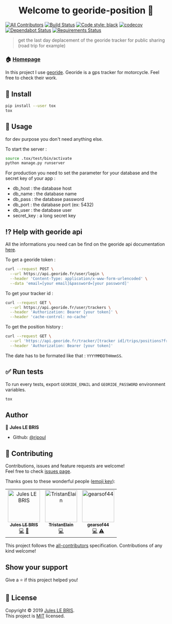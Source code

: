 <h1 align="center">Welcome to georide-position 👋</h1>

[![All Contributors](https://img.shields.io/badge/all_contributors-3-orange.svg?style=flat-square)](#contributors)
[![Build Status](https://travis-ci.org/ripoul/georide-position.svg?branch=master)](https://travis-ci.org/ripoul/georide-position)
[![Code style: black](https://img.shields.io/badge/code%20style-black-000000.svg)](https://github.com/python/black)
[![codecov](https://codecov.io/gh/ripoul/georide-position/branch/master/graph/badge.svg)](https://codecov.io/gh/ripoul/georide-position)
[![Dependabot Status](https://api.dependabot.com/badges/status?host=github&repo=ripoul/georide-position)](https://dependabot.com)
[![Requirements Status](https://requires.io/github/ripoul/georide-position/requirements.svg?branch=master)](https://requires.io/github/ripoul/georide-position/requirements/?branch=master)

> get the last day deplacement of the georide tracker for public sharing (road trip for example)

### 🏠 [Homepage](https://georide.ripoul.fr)

In this project I use [georide](https://georide.fr/). Georide is a gps tracker for motorcycle. Feel free to check their work. 

## :hammer: Install

```sh
pip install --user tox
tox
```

## :wrench: Usage

for dev purpose you don't need anything else.

To start the server : 

```sh
source .tox/test/bin/activate
python manage.py runserver
```

For production you need to set the parameter for your database and the secret key of your app : 
- db_host : the database host
- db_name : the database name
- db_pass : the database password
- db_port : the database port (ex: 5432)
- db_user : the database user 
- secret_key : a long secret key

## :interrobang: Help with georide api

All the informations you need can be find on the georide api documentation [here](https://api.georide.fr/).

To get a georide token : 
```sh
curl --request POST \
  --url https://api.georide.fr/user/login \
  --header 'Content-Type: application/x-www-form-urlencoded' \
  --data 'email=[your email]&password=[your password]'
```

To get your tracker id : 
```sh
curl --request GET \
  --url https://api.georide.fr/user/trackers \
  --header 'Authorization: Bearer [your token]' \
  --header 'cache-control: no-cache'
```

To get the position history : 
```sh
curl --request GET \
  --url 'https://api.georide.fr/tracker/[tracker id]/trips/positions?from=[start date]&to=[end date]' \
  --header 'Authorization: Bearer [your token]'
```
The date has to be formated like that : `YYYYMMDDTHHmmSS`.

## :white_check_mark: Run tests

To run every tests, export `GEORIDE_EMAIL` and `GEORIDE_PASSWORD` environment variables.

```sh
tox
```

## Author

👤 **Jules LE BRIS**

* Github: [@ripoul](https://github.com/ripoul)

## 🤝 Contributing

Contributions, issues and feature requests are welcome!<br />Feel free to check [issues page](https://github.com/ripoul/georide-position/issues).

Thanks goes to these wonderful people ([emoji key](https://allcontributors.org/docs/en/emoji-key)):

<!-- ALL-CONTRIBUTORS-LIST:START - Do not remove or modify this section -->
<!-- prettier-ignore -->
<table>
  <tr>
    <td align="center"><a href="https://github.com/ripoul"><img src="https://avatars3.githubusercontent.com/u/23215341?v=4" width="100px;" alt="Jules LE BRIS"/><br /><sub><b>Jules LE BRIS</b></sub></a><br /><a href="https://github.com/ripoul/georide-position/commits?author=ripoul" title="Code">💻</a> <a href="#maintenance-ripoul" title="Maintenance">🚧</a></td>
    <td align="center"><a href="https://github.com/TristanElain"><img src="https://avatars1.githubusercontent.com/u/24540366?v=4" width="100px;" alt="TristanElain"/><br /><sub><b>TristanElain</b></sub></a><br /><a href="https://github.com/ripoul/georide-position/commits?author=TristanElain" title="Code">💻</a></td>
    <td align="center"><a href="https://github.com/gearsof44"><img src="https://avatars1.githubusercontent.com/u/22347936?v=4" width="100px;" alt="gearsof44"/><br /><sub><b>gearsof44</b></sub></a><br /><a href="https://github.com/ripoul/georide-position/commits?author=gearsof44" title="Code">💻</a> <a href="https://github.com/ripoul/georide-position/commits?author=gearsof44" title="Tests">⚠️</a></td>
  </tr>
</table>

<!-- ALL-CONTRIBUTORS-LIST:END -->

This project follows the [all-contributors](https://github.com/all-contributors/all-contributors) specification. Contributions of any kind welcome!

## Show your support

Give a ⭐️ if this project helped you!

## 📝 License

Copyright © 2019 [Jules LE BRIS](https://github.com/ripoul).<br />
This project is [MIT](https://github.com/ripoul/georide-position/blob/master/LICENSE) licensed.
